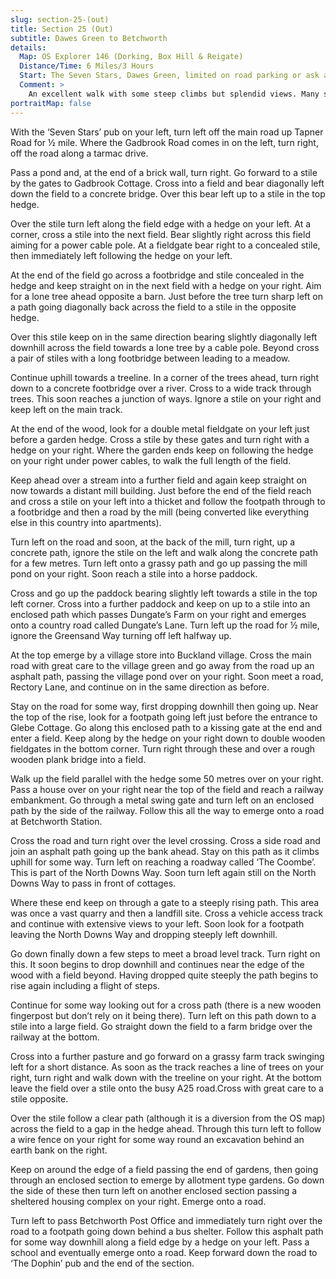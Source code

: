 ```yaml
---
slug: section-25-(out)
title: Section 25 (Out)
subtitle: Dawes Green to Betchworth
details:
  Map: OS Explorer 146 (Dorking, Box Hill & Reigate)
  Distance/Time: 6 Miles/3 Hours
  Start: The Seven Stars, Dawes Green, limited on road parking or ask at the pub
  Comment: >
    An excellent walk with some steep climbs but splendid views. Many stiles but generally in good condition. A small amount of roadwalking. Buckland is a pleasant village before the climb up onto the North Downs  Way. There is a clear diversion around an excavation near to Betchworth.
portraitMap: false
---
```

With the ‘Seven Stars’ pub on your left, turn left off the main road up Tapner Road for ½ mile. Where the Gadbrook Road comes in on the left, turn right, off the road along a tarmac drive.

Pass a pond and, at the end of a brick wall, turn right. Go forward to a stile by the gates to Gadbrook Cottage. Cross into a field and bear diagonally left down the field to a concrete bridge. Over this bear left up to a stile in the top hedge.

Over the stile turn left along the field edge with a hedge on your left. At a corner, cross a stile into the next field. Bear slightly right across this field aiming for a power cable pole. At a fieldgate bear right to a concealed stile, then immediately left following the hedge on your left.

At the end of the field go across a footbridge and stile concealed in the hedge and keep straight on in the next field with a hedge on your right. Aim for a lone tree ahead opposite a barn. Just before the tree turn sharp left on a path going diagonally back across the field to a stile in the opposite hedge.

Over this stile keep on in the same direction bearing slightly diagonally left downhill across the field towards a lone tree by a cable pole. Beyond cross a pair of stiles with a long footbridge between leading to a meadow.

Continue uphill towards a treeline. In a corner of the trees ahead, turn right down to a concrete footbridge over a river. Cross to a wide track through trees. This soon reaches a junction of ways. Ignore a stile on your right and keep left on the main track.

At the end of the wood, look for a double metal fieldgate on your left just before a garden hedge. Cross a stile by these gates and turn right with a hedge on your right. Where the garden ends keep on following the hedge on your right under power cables, to walk the full length of the field.

Keep ahead over a stream into a further field and again keep straight on now towards a distant mill building. Just before the end of the field reach and cross a stile on your left into a thicket and follow the footpath through to a footbridge and then a road by the mill (being converted like everything else in this country into apartments).

Turn left on the road and soon, at the back of the mill, turn right, up a concrete path, ignore the stile on the left and walk along the concrete path for a few metres. Turn left onto a grassy path and go up passing the mill pond on your right. Soon reach a stile into a horse paddock.

Cross and go up the paddock bearing slightly left towards a stile in the top left corner. Cross into a further paddock and keep on up to a stile into an enclosed path which passes Dungate’s Farm on your right and emerges onto a country road called Dungate’s Lane. Turn left up the road for ½ mile, ignore the Greensand Way turning off left halfway up.

At the top emerge by a village store into Buckland village. Cross the main road with great care to the village green and go away from the road up an asphalt path, passing the village pond over on your right. Soon meet a road, Rectory Lane, and continue on in the same direction as before.

Stay on the road for some way, first dropping downhill then going up. Near the top of the rise, look for a footpath going left just before the entrance to Glebe Cottage. Go along this enclosed path to a kissing gate at the end and enter a field. Keep along by the hedge on your right down to double wooden fieldgates in the bottom corner. Turn right through these and over a rough wooden plank bridge into a field.

Walk up the field parallel with the hedge some 50 metres over on your right. Pass a house over on your right near the top of the field and reach a railway embankment. Go through a metal swing gate and turn left on an enclosed path by the side of the railway. Follow this all the way to emerge onto a road at Betchworth Station.

Cross the road and turn right over the level crossing. Cross a side road and join an asphalt path going up the bank ahead. Stay on this path as it climbs uphill for some way. Turn left on reaching a roadway called ‘The Coombe’. This is part of the North Downs Way. Soon turn left again still on the North Downs Way to pass in front of cottages.

Where these end keep on through a gate to a steeply rising path. This area was once a vast quarry and then a landfill site. Cross a vehicle access track and continue with extensive views to your left. Soon look for a footpath leaving the North Downs Way and dropping steeply left downhill.

Go down finally down a few steps to meet a broad level track. Turn right on this. It soon begins to drop downhill and continues near the edge of the wood with a field beyond. Having dropped quite steeply the path begins to rise again including a flight of steps.

Continue for some way looking out for a cross path (there is a new wooden fingerpost but don’t rely on it being there). Turn left on this path down to a stile into a large field. Go straight down the field to a farm bridge over the railway at the bottom.

Cross into a further pasture and go forward on a grassy farm track swinging left for a short distance. As soon as the track reaches a line of trees on your right, turn right and walk down with the treeline on your right. At the bottom leave the field over a stile onto the busy A25 road.Cross with great care to a stile opposite.

Over the stile follow a clear path (although it is a diversion from the OS map) across the field to a gap in the hedge ahead. Through this turn left to follow a wire fence on your right for some way round an excavation behind an earth bank on the right.

Keep on around the edge of a field passing the end of gardens, then going through an enclosed section to emerge by allotment type gardens. Go down the side of these then turn left on another enclosed section passing a sheltered housing complex on your right. Emerge onto a road.

Turn left to pass Betchworth Post Office and immediately turn right over the road to a footpath going down behind a bus shelter. Follow this asphalt path for some way downhill along a field edge by a hedge on your left. Pass a school and eventually emerge onto a road. Keep forward down the road to ‘The Dophin’ pub and the end of the section.

